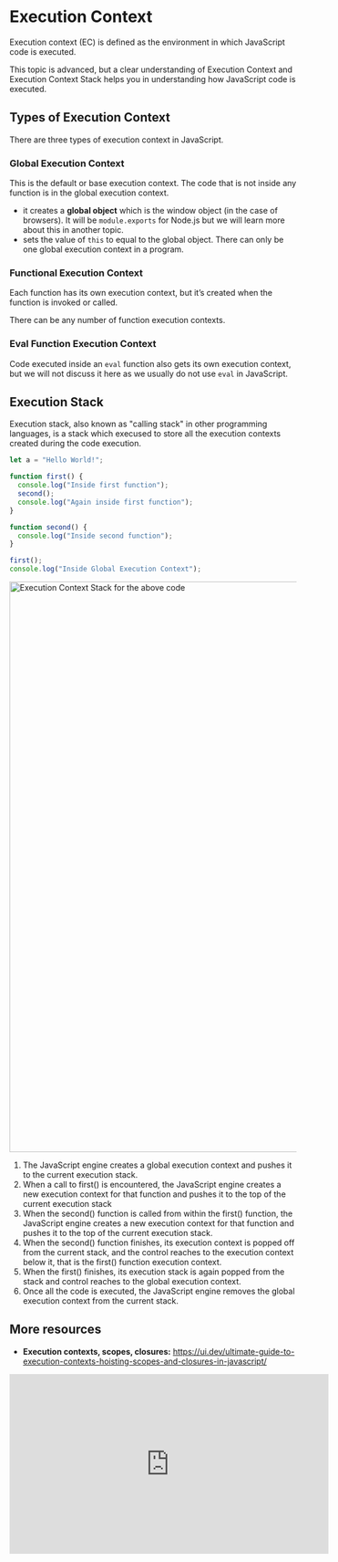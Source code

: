 # Execution Context

Execution context (EC) is defined as the environment in which JavaScript code is executed.

This topic is advanced, but a clear understanding of Execution Context and Execution Context Stack helps you in understanding how JavaScript code is executed.

## Types of Execution Context

There are three types of execution context in JavaScript.

### Global Execution Context

This is the default or base execution context. The code that is not inside any function is in the global execution context.

- it creates a **global object** which is the window object (in the case of browsers). It will be `module.exports` for Node.js but we will learn more about this in another topic.
- sets the value of `this` to equal to the global object. There can only be one global execution context in a program.

### Functional Execution Context

Each function has its own execution context, but it’s created when the function is invoked or called.

There can be any number of function execution contexts.

### Eval Function Execution Context

Code executed inside an `eval` function also gets its own execution context, but we will not discuss it here as we usually do not use `eval` in JavaScript.

## Execution Stack

Execution stack, also known as "calling stack" in other programming languages, is a stack which execused to store all the execution contexts created during the code execution.

```js
let a = "Hello World!";

function first() {
  console.log("Inside first function");
  second();
  console.log("Again inside first function");
}

function second() {
  console.log("Inside second function");
}

first();
console.log("Inside Global Execution Context");
```

<img src="javascript/_media/execution-context.png" alt="Execution Context Stack for the above code" width="1000"/>

1. The JavaScript engine creates a global execution context and pushes it to the current execution stack.
2. When a call to first() is encountered, the JavaScript engine creates a new execution context for that function and pushes it to the top of the current execution stack
3. When the second() function is called from within the first() function, the JavaScript engine creates a new execution context for that function and pushes it to the top of the current execution stack.
4. When the second() function finishes, its execution context is popped off from the current stack, and the control reaches to the execution context below it, that is the first() function execution context.
5. When the first() finishes, its execution stack is again popped from the stack and control reaches to the global execution context.
6. Once all the code is executed, the JavaScript engine removes the global execution context from the current stack.

## More resources

- **Execution contexts, scopes, closures:** https://ui.dev/ultimate-guide-to-execution-contexts-hoisting-scopes-and-closures-in-javascript/

<iframe width="560" height="315" src="https://www.youtube.com/embed/exrc_rLj5iw" title="YouTube video player" frameborder="0" allow="accelerometer; autoplay; clipboard-write; encrypted-media; gyroscope; picture-in-picture" allowfullscreen></iframe>
